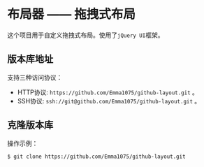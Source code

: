 # 布局器 —— 拖拽式布局
这个项目用于自定义拖拽式布局。使用了`jQuery UI`框架。

## 版本库地址

支持三种访问协议：

* HTTP协议: `https://github.com/Emma1075/github-layout.git` 。
* SSH协议: `ssh://git@github.com/Emma1075/github-layout.git` 。

## 克隆版本库

操作示例：

    $ git clone https://github.com/Emma1075/github-layout.git
